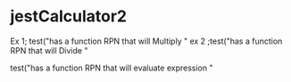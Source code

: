 
# jestCalculator2

Ex 1; test("has a function RPN that will Multiply  "
ex 2 ;test("has a function RPN that will Divide  "

test("has a function RPN that will evaluate expression  "

